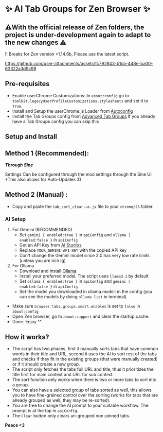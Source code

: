 # ✨ AI Tab Groups for Zen Browser ✨

## ⚠️With the official release of Zen folders, the project is under-development again to adapt to the new changes ⚠️

‼️ Breaks for Zen version <1.14.6b, Please use the latest script.

https://github.com/user-attachments/assets/fc792843-b1da-448e-ba00-63322a3d9c99

## Pre-requisites
- Enable userChrome Customizations:
    In `about:config` go to `toolkit.legacyUserProfileCustomizations.stylesheets` and set it to `true`.
- Install and Setup the userChrome.js Loader from [Autoconfig](https://github.com/MrOtherGuy/fx-autoconfig/tree/master)
- Install the Tab Groups config from [Advanced Tab Groups](https://github.com/Anoms12/Advanced-Tab-Groups)
    If you already have a Tab Groups config you can skip this
  
## Setup and Install

## Method 1 (Recommended):
***Through [Sine](https://github.com/CosmoCreeper/Sine)***

Settings Can be configured through the mod settings through the Sine UI
*This also allows for Auto-Updates :D


## Method 2 (Manual) :
- Copy and paste the `tab_sort_clear.uc.js` file to your `chrome/JS` folder.
### AI Setup
1. For Gemini (RECOMMENDED)
    - Set `gemini { enabled:true }` in `apiConfig` and `ollama { enabled:false }` in `apiConfig`
    - Get an API Key from [AI Studios](https://aistudio.google.com)
    - Replace `YOUR_GEMINI-API-KEY` with the copied API key
    - Don't change the Gemini model since 2.0 has very low rate limits (unless you are rich ig)
2. For Ollama
    - Download and install [Ollama](https://ollama.com/)
    - Install your preferred model. The script uses `llama3.1` by default
    - Set `ollama { enabled:true }` in `apiConfig` and `gemini { enabled:false }` in `apiConfig`
    - Set the model you downloaded in ollama.model: in the config (you can see the models by doing `ollama list` in terminal)
- Make sure `browser.tabs.groups.smart.enabled` is set to `false` in `about:config`
- Open Zen browser, go to `about:support` and clear the startup cache.
- Done. Enjoy ^^


## How it works?
- The script has two phases, first it manually sorts tabs that have common words in their title and URL, second it uses the AI to sort rest of the tabs and checks if they fit in the existing groups (that were manually created) or if it should create a new group.
- The script only fetches the tabs full URL and title, thus it prioritizes the title first for main context and URL for sub context.
- The sort function only works when there is two or more tabs to sort into a group.
- You can also have a selected group of tabs sorted as well, this allows you to have fine-grained control over the sorting (works for tabs that are already grouped as well, they may be re-sorted).
- You are free to change the AI prompt to your suitable workflow. The prompt is at the top in `apiConfig`.
- The `Clear` button only clears un-grouped non-pinned tabs.

**Peace <3**

